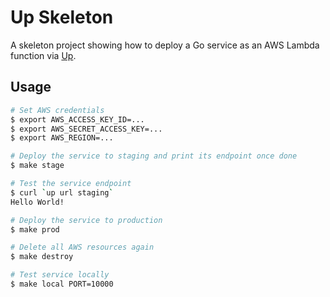 # Up Skeleton

A skeleton project showing how to deploy a Go service as an AWS Lambda function via [Up](https://apex.github.io/up/).

## Usage

```bash
# Set AWS credentials
$ export AWS_ACCESS_KEY_ID=...
$ export AWS_SECRET_ACCESS_KEY=...
$ export AWS_REGION=...

# Deploy the service to staging and print its endpoint once done
$ make stage

# Test the service endpoint
$ curl `up url staging`
Hello World!

# Deploy the service to production
$ make prod

# Delete all AWS resources again
$ make destroy

# Test service locally
$ make local PORT=10000
```
